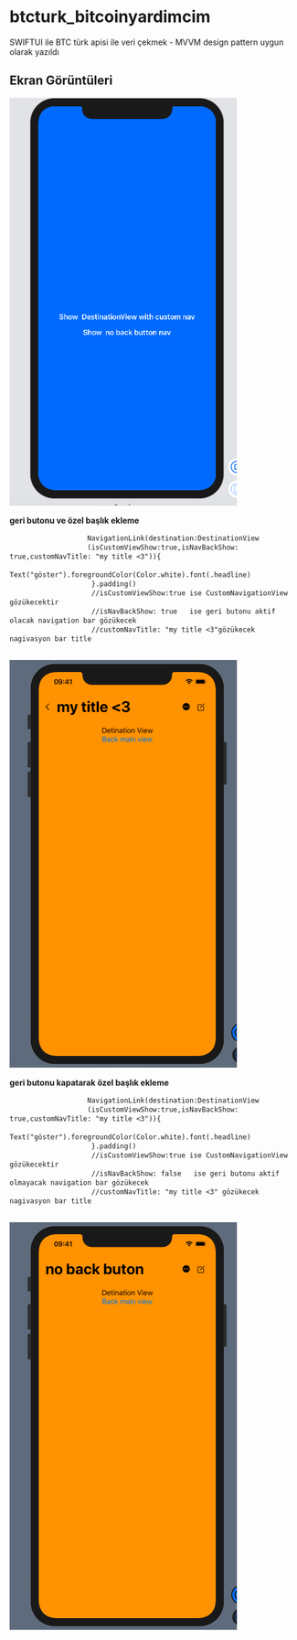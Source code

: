 # btcturk_bitcoinyardimcim
SWIFTUI ile BTC türk apisi ile veri çekmek - MVVM design pattern uygun olarak yazıldı

  
## Ekran Görüntüleri

![ana ekran](https://github.com/ismailmartini/swiftui_customnavbar/blob/master/CustomNavigationBarAndModal/main.png)

**geri butonu ve özel başlık ekleme**
```
                   NavigationLink(destination:DestinationView
                   (isCustomViewShow:true,isNavBackShow: true,customNavTitle: "my title <3")){
                        Text("göster").foregroundColor(Color.white).font(.headline)
                    }.padding()
                    //isCustomViewShow:true ise CustomNavigationView gözükecektir
                    //isNavBackShow: true   ise geri butonu aktif olacak navigation bar gözükecek
                    //customNavTitle: "my title <3"gözükecek nagivasyon bar title 
 
```
![geri butonu ve navgiasyon bar](https://github.com/ismailmartini/swiftui_customnavbar/blob/master/CustomNavigationBarAndModal/backbutton.png)

**geri butonu kapatarak özel başlık ekleme**
```
                   NavigationLink(destination:DestinationView
                   (isCustomViewShow:true,isNavBackShow: true,customNavTitle: "my title <3")){
                        Text("göster").foregroundColor(Color.white).font(.headline)
                    }.padding()
                    //isCustomViewShow:true ise CustomNavigationView gözükecektir
                    //isNavBackShow: false   ise geri butonu aktif olmayacak navigation bar gözükecek
                    //customNavTitle: "my title <3" gözükecek nagivasyon bar title 
  
```

![geri butonsuz ve navgiasyon bar](https://github.com/ismailmartini/swiftui_customnavbar/blob/master/CustomNavigationBarAndModal/nobackbutton.png)
